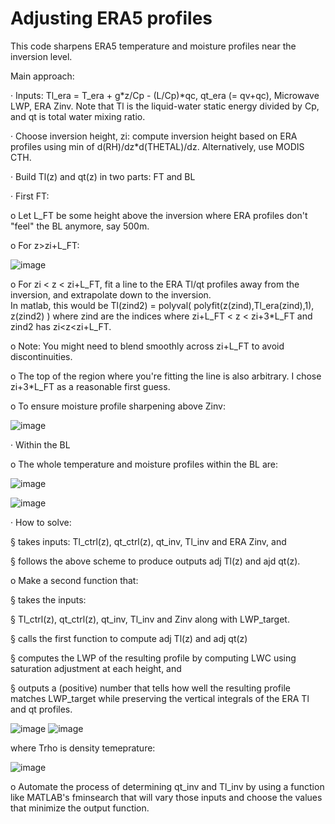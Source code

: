 # Adjusting ERA5 profiles

This code sharpens ERA5 temperature and moisture profiles near the inversion level.


Main approach:

· Inputs: Tl_era = T_era + g*z/Cp - (L/Cp)*qc, qt_era (= qv+qc), Microwave LWP, ERA Zinv. Note that Tl is the liquid-water static energy divided by Cp, and
          qt is total water mixing ratio.

· Choose inversion height, zi: compute inversion height based on ERA profiles using min of d(RH)/dz*d(THETAL)/dz. 
                               Alternatively, use MODIS CTH.

· Build Tl(z) and qt(z) in two parts: FT and BL


· First FT: 

   o Let L_FT be some height above the inversion where ERA profiles don't "feel" the BL anymore, say 500m. 
   
   o For z>zi+L_FT:
   
![image](https://user-images.githubusercontent.com/28571068/114354208-c1f22f80-9b22-11eb-80be-0f83fd212239.png)
   
   o For zi < z < zi+L_FT, fit a line to the ERA Tl/qt profiles away from the inversion, and extrapolate down to the inversion.  
     In matlab, this would be Tl(zind2) = polyval( polyfit(z(zind),Tl_era(zind),1), z(zind2) ) where zind are the indices where zi+L_FT < z < zi+3*L_FT 
     and zind2 has zi<z<zi+L_FT.  
   
   o Note: You might need to blend smoothly across zi+L_FT to avoid discontinuities.  
   
   o The top of the region where you're fitting the line is also arbitrary.  I chose  zi+3*L_FT as a reasonable first guess.

   o To ensure moisture profile sharpening above Zinv:
   
![image](https://user-images.githubusercontent.com/28571068/114354720-755b2400-9b23-11eb-9e33-8bf7f2b58b9c.png)


· Within the BL

  o The whole temperature and moisture profiles within the BL are:
  
  ![image](https://user-images.githubusercontent.com/28571068/114353870-5f992f00-9b22-11eb-971e-3b4117bb60bd.png)

  ![image](https://user-images.githubusercontent.com/28571068/114354023-8e170a00-9b22-11eb-8887-9a104dd91545.png)

· How to solve:

§ takes inputs: Tl_ctrl(z), qt_ctrl(z), qt_inv, Tl_inv and ERA Zinv, and

§ follows the above scheme to produce outputs adj Tl(z) and ajd qt(z).  

o Make a second function that:

§ takes the inputs: 

§ Tl_ctrl(z), qt_ctrl(z), qt_inv, Tl_inv and Zinv along with LWP_target.

§ calls the first function to compute adj Tl(z) and adj qt(z)

§ computes the LWP of the resulting profile by computing LWC using saturation adjustment at each height, and

§ outputs a (positive) number that tells how well the resulting profile matches LWP_target while preserving the vertical integrals of the ERA Tl and qt profiles.

![image](https://user-images.githubusercontent.com/28571068/114355543-717bd180-9b24-11eb-8fc6-940bbf049b16.png)
![image](https://user-images.githubusercontent.com/28571068/114355525-6b85f080-9b24-11eb-9678-f157e7584346.png)


where Trho is density temeprature:

![image](https://user-images.githubusercontent.com/28571068/114353678-2660bf00-9b22-11eb-8ac2-09bd2a062c7a.png)
  
o Automate the process of determining qt_inv and Tl_inv by using a function like MATLAB's fminsearch that will vary those inputs and choose the values that minimize the output function. 

